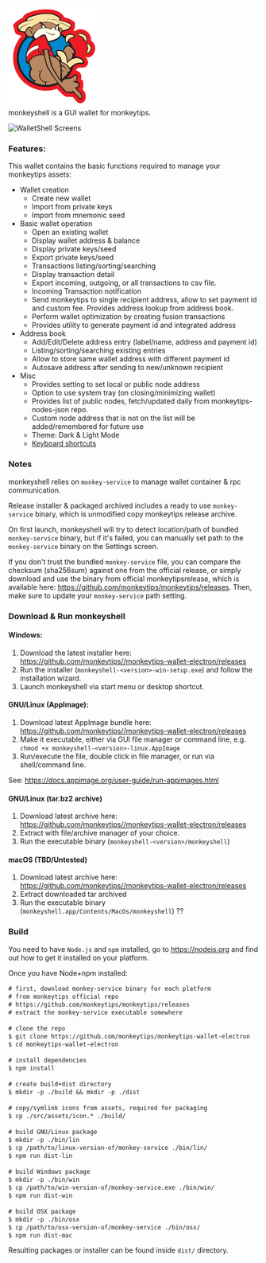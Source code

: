 ![monkeyshell](docs/mtiplogo.png)  
monkeyshell is a GUI wallet for monkeytips.

![WalletShell Screens](https://i.imgur.com/41Ujq0S.gif "WalletShell Screens")

### Features:
This wallet contains the basic functions required to manage your monkeytips assets:

* Wallet creation
  * Create new wallet
  * Import from private keys
  * Import from mnemonic seed
* Basic wallet operation
  * Open an existing  wallet
  * Display wallet address & balance
  * Display private keys/seed
  * Export private keys/seed
  * Transactions listing/sorting/searching
  * Display transaction detail
  * Export incoming, outgoing, or all transactions to csv file.
  * Incoming Transaction notification
  * Send monkeytips to single recipient address, allow to set payment id and custom fee. Provides address lookup from address book.
  * Perform wallet optimization by creating fusion transactions
  * Provides utility to generate payment id and integrated address
* Address book
  * Add/Edit/Delete address entry (label/name, address and payment id)
  * Listing/sorting/searching existing entries
  * Allow to store same wallet address with different payment id
  * Autosave address after sending to new/unknown recipient
* Misc
  * Provides setting to set local or public node address
  * Option to use system tray (on closing/minimizing wallet)
  * Provides list of public nodes, fetch/updated daily from monkeytips-nodes-json repo.
  * Custom node address that is not on the list will be added/remembered for future use
  * Theme: Dark & Light Mode
  * [Keyboard shortcuts](docs/shortcut.md)


### Notes

monkeyshell relies on `monkey-service` to manage wallet container &amp; rpc communication.

Release installer & packaged archived includes a ready to use `monkey-service` binary, which is unmodified copy monkeytips release archive.

On first launch, monkeyshell will try to detect location/path of bundled `monkey-service` binary, but if it's failed, you can manually set path to the `monkey-service` binary on the Settings screen.

If you don't trust the bundled `monkey-service` file, you can compare the checksum (sha256sum) against one from the official release, or simply download and use the binary from official monkeytipsrelease, which is available here: https://github.com/monkeytips/monkeytips/releases. Then,  make sure to update your `monkey-service` path setting.

### Download &amp; Run monkeyshell

#### Windows:
1. Download the latest installer here: https://github.com/monkeytips//monkeytips-wallet-electron/releases
2. Run the installer (`monkeyshell-<version>-win-setup.exe`) and follow the installation wizard.
3. Launch monkeyshell via start menu or desktop shortcut.

#### GNU/Linux (AppImage):
1. Download latest AppImage bundle here: https://github.com/monkeytips//monkeytips-wallet-electron/releases
2. Make it executable, either via GUI file manager or command line, e.g. `chmod +x monkeyshell-<version>-linux.AppImage`
3. Run/execute the file, double click in file manager, or run via shell/command line.

See: https://docs.appimage.org/user-guide/run-appimages.html

#### GNU/Linux (tar.bz2 archive)
1. Download latest archive here: https://github.com/monkeytips//monkeytips-wallet-electron/releases
2. Extract with file/archive manager of your choice.
3. Run the executable binary (`monkeyshell-<version>/monkeyshell`)

#### macOS (TBD/Untested)
1. Download latest archive here: https://github.com/monkeytips//monkeytips-wallet-electron/releases
2. Extract downloaded tar archived
3. Run the executable binary (`monkeyshell.app/Contents/MacOs/monkeyshell`) ??

### Build
You need to have `Node.js` and `npm` installed, go to https://nodejs.org and find out how to get it installed on your platform.

Once you have Node+npm installed:
```
# first, download monkey-service binary for each platform
# from monkeytips official repo
# https://github.com/monkeytips/monkeytips/releases
# extract the monkey-service executable somewhere

# clone the repo
$ git clone https://github.com/monkeytips/monkeytips-wallet-electron
$ cd monkeytips-wallet-electron

# install dependencies
$ npm install

# create build+dist directory
$ mkdir -p ./build && mkdir -p ./dist

# copy/symlink icons from assets, required for packaging
$ cp ./src/assets/icon.* ./build/

# build GNU/Linux package
$ mkdir -p ./bin/lin
$ cp /path/to/linux-version-of/monkey-service ./bin/lin/
$ npm run dist-lin

# build Windows package
$ mkdir -p ./bin/win
$ cp /path/to/win-version-of/monkey-service.exe ./bin/win/
$ npm run dist-win

# build OSX package
$ mkdir -p ./bin/osx
$ cp /path/to/osx-version-of/monkey-service ./bin/osx/
$ npm run dist-mac
```

Resulting packages or installer can be found inside `dist/` directory.
